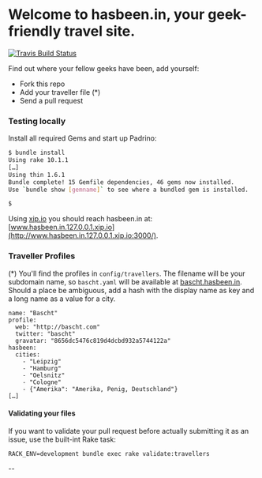 # Welcome to hasbeen.in, your geek-friendly travel site.

[![Travis Build Status](https://travis-ci.org/findoutwho/hasbeen.in.png?branch=master)](https://travis-ci.org/findoutwho/hasbeen.in)

Find out where your fellow geeks have been, add yourself:

* Fork this repo
* Add your traveller file (*)
* Send a pull request

### Testing locally

Install all required Gems and start up Padrino:

``` bash
$ bundle install
Using rake 10.1.1
[…]
Using thin 1.6.1
Bundle complete! 15 Gemfile dependencies, 46 gems now installed.
Use `bundle show [gemname]` to see where a bundled gem is installed.

$
```

Using [xip.io](http://xip.io) you should reach hasbeen.in at:
[www.hasbeen.in.127.0.0.1.xip.io](http://www.hasbeen.in.127.0.0.1.xip.io:3000/).

### Traveller Profiles

(*) You'll find the profiles in `config/travellers`. The
filename will be your subdomain name, so `bascht.yaml` will 
be available at [bascht.hasbeen.in](http://bascht.hasbeen.in). 
Should a place be ambiguous, add a hash with the display
name as key and a long name as a value for a city.

    name: "Bascht"
    profile:
      web: "http://bascht.com"
      twitter: "bascht"
      gravatar: "8656dc5476c819d4dcbd932a5744122a"
    hasbeen:
      cities:
        - "Leipzig"
        - "Hamburg"
        - "Oelsnitz"
        - "Cologne"
        - {"Amerika": "Amerika, Penig, Deutschland"}
    […]

#### Validating your files

If you want to validate your pull request before actually
submitting it as an issue, use the built-int Rake task:

```shell
RACK_ENV=development bundle exec rake validate:travellers
```

--
